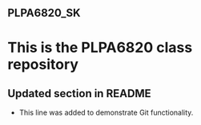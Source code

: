 ## PLPA6820_SK
# This is the PLPA6820 class repository

## Updated section in README
- This line was added to demonstrate Git functionality.